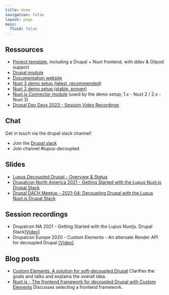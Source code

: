 ```yaml
---
title: Home
navigation: false
layout: page
main:
  fluid: false
---
```


## Ressources

- [Project template](https://github.com/drunomics/lupus-decoupled-project), including a Drupal + Nuxt frontend, with ddev & Gitpod support
- [Drupal module](https://www.drupal.org/project/lupus_decoupled)
- [Documentation website](https://github.com/drunomics/lupus-decoupled-website)
- [Nuxt 3 demo setup (latest, recommended)](https://github.com/drunomics/lupus-decoupled-nuxt3-demo)
- [Nuxt 2 demo setup (stable, proven)](https://github.com/drunomics/lupus-decoupled-nuxt-demo)
- [Nuxt.js Connector module](https://github.com/drunomics/nuxtjs-drupal-ce) (used by the demo setup; 1.x - Nuxt 2 / 2.x - Nuxt 3)
- [Drupal Dev Days 2023 - Session Video Recordings](/ddd23)

## Chat

Get in touch via the drupal slack channel!

* Join the [Drupal slack](https://www.drupal.org/community/contributor-guide/reference-information/talk/tools/slack#s-the-main-drupal-workspace)
* Join channel #lupus-decoupled 


## Slides

 * [Lupus Decoupled Drupal - Overview & Status](https://www.slideshare.net/WolfgangZiegler6/lupus-decoupled-drupal-drupal-austria-meetup-202304pdf)
 * [Drupalcon North America 2021 - Getting Started with the Lupus Nuxt.js Drupal Stack](https://www.slideshare.net/nuppla/getting-started-with-the-lupus-nuxtjs-drupal-stack)
 * [Drupal DACH Meetup - 2021-04:  Decoupling Drupal with the Lupus Nuxt.js Drupal Stack](https://www.slideshare.net/nuppla/decoupling-drupal-mit-dem-lupus-nuxtjs-drupal-stack)

## Session recordings

 * Drupalcon NA 2021 - Getting Started with the Lupus Nuxtjs. Drupal Stack[[Video]](https://www.youtube.com/watch?v=dZPeBI-lMAs)
 * Drupalcon Europe 2020 - Custom Elements - An alternate Render API for decoupled Drupal
   [[Video]](https://www.youtube.com/watch?v=je6pYJ6Jzk4)

## Blog posts

 * [Custom Elements: A solution for soft-decoupled Drupal](https://drunomics.com/blog/custom-elements-our-solution-soft-decoupled-drupal)
   Clarifies the goals and talks and explains the overall idea.
 * [Nuxt.js - The frontend framework for decoupled Drupal with Custom Elements](https://drunomics.com/blog/nuxtjs-frontend-framework-decoupled-drupal-custom-elements)
   Discusses selecting a frontend framework.

